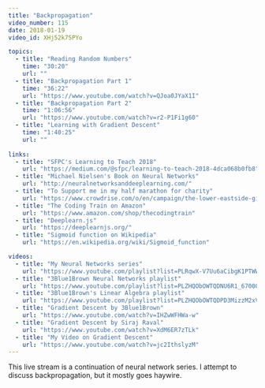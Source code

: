 ```yaml
---
title: "Backpropagation"
video_number: 115
date: 2018-01-19
video_id: XHj52k75PYo

topics:
  - title: "Reading Random Numbers"
    time: "30:20"
    url: ""
  - title: "Backpropagation Part 1"
    time: "36:22"
    url: "https://www.youtube.com/watch?v=QJoa0JYaX1I"
  - title: "Backpropagation Part 2"
    time: "1:06:56"
    url: "https://www.youtube.com/watch?v=r2-P1Fi1g60"
  - title: "Learning with Gradient Descent"
    time: "1:40:25"
    url: ""
 
links:
  - title: "SFPC's Learning to Teach 2018"
    url: "https://medium.com/@sfpc/learning-to-teach-2018-4dca068b0fb8"
  - title: "Michael Nielsen's Book on Neural Networks"
    url: "http://neuralnetworksanddeeplearning.com/"
  - title: "To Support me in my half marathon for charity"
    url: "https://www.crowdrise.com/o/en/campaign/the-lower-eastside-girls-club-nyc-half-2018/shiffman"
  - title: "The Coding Train on Amazon"
    url: "https://www.amazon.com/shop/thecodingtrain"
  - title: "Deeplearn.js"
    url: "https://deeplearnjs.org/"
  - title: "Sigmoid function on Wikipedia"
    url: "https://en.wikipedia.org/wiki/Sigmoid_function"

videos:
  - title: "My Neural Networks series"
    url: "https://www.youtube.com/playlist?list=PLRqwX-V7Uu6aCibgK1PTWWu9by6XFdCfh"
  - title: "3Blue1Brown Neural Networks playlist"
    url: "https://www.youtube.com/playlist?list=PLZHQObOWTQDNU6R1_67000Dx_ZCJB-3pi"
  - title: "3Blue1Brown's Linear Algebra playlist"
    url: "https://www.youtube.com/playlist?list=PLZHQObOWTQDPD3MizzM2xVFitgF8hE_ab"
  - title: "Gradient Descent by 3Blue1Brown"
    url: "https://www.youtube.com/watch?v=IHZwWFHWa-w"
  - title: "Gradient Descent by Siraj Raval"
    url: "https://www.youtube.com/watch?v=XdM6ER7zTLk"
  - title: "My Video on Gradient Descent"
    url: "https://www.youtube.com/watch?v=jc2IthslyzM"
---
```


This live stream is a continuation of neural network series. I attempt to discuss backpropagation, but it mostly goes haywire.
